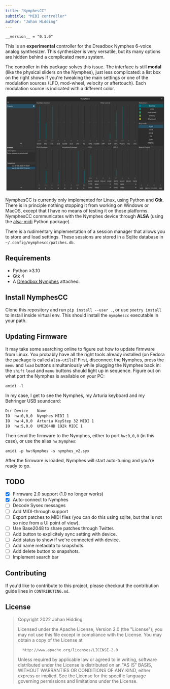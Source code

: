 ```yaml
---
title: "NymphesCC"
subtitle: "MIDI controller"
author: "Johan Hidding"
---
```


``` {.python file=nymphescc/__init__.py}
__version__ = "0.1.0"
```

This is an **experimental** controller for the Dreadbox Nymphes 6-voice analog synthesizer. This synthesizer is very versatile, but its many options are hidden behind a complicated menu system.

The controller in this package solves this issue. The interface is still **modal** (like the physical sliders on the Nymphes), just less complicated: a list box on the right shows if you're tweaking the main settings or one of the modulation sources (LFO, mod-wheel, velocity or aftertouch). Each modulation source is indicated with a different color.

![Screenshot](fig/screenshot.png)

NymphesCC is currently only implemented for Linux, using Python and **Gtk**. There is in principle nothing stopping it from working on Windows or MacOS, except that I have no means of testing it on those platforms. NymphesCC communicates with the Nymphes device through **ALSA** (using the [alsa-midi](https://github.com/Jajcus/python-alsa-midi.git) Python package).

There is a rudimentary implementation of a session manager that allows you to store and load settings. These sessions are stored in a Sqlite database in `~/.config/nymphescc/patches.db`.

## Requirements

- Python &ge;3.10
- Gtk 4
- A [Dreadbox Nymphes](https://www.dreadbox-fx.com/nymphes/) attached.

## Install NymphesCC
Clone this repository and run `pip install --user .`, or use `poetry install` to install inside virtual env. This should install the `nymphescc` executable in your path.

## Updating Firmware
It may take some searching online to figure out how to update firmware from Linux. You probably have all the right tools already installed (on Fedora the package is called `alsa-utils`)! First, disconnect the Nymphes, press the `menu` and `load` buttons simultaniously while plugging the Nymphes back in: the `shift` `load` and `menu` buttons should light up in sequence. Figure out on what port the Nymphes is available on your PC:

```shell
amidi -l
```

In my case, I get to see the Nymphes, my Arturia keyboard and my Behringer USB soundcard:

```
Dir Device    Name
IO  hw:0,0,0  Nymphes MIDI 1
IO  hw:4,0,0  Arturia KeyStep 32 MIDI 1
IO  hw:5,0,0  UMC204HD 192k MIDI 1
```

Then send the firmware to the Nymphes, either to port `hw:0,0,0` (in this case), or use the alias `hw:Nymphes`:

```shell
amidi -p hw:Nymphes -s nymphes_v2.syx
```

After the firmware is loaded, Nymphes will start auto-tuning and you're ready to go.


## TODO

- [x] Firmware 2.0 support (1.0 no longer works)
- [x] Auto-connect to Nymphes 
- [ ] Decode Sysex messages
- [ ] Add MIDI-through support
- [ ] Export patches to MIDI files (you can do this using sqlite, but that is not so nice from a UI point of view).
- [ ] Use Base2048 to share patches through Twitter.
- [ ] Add button to explicitely sync setting with device.
- [ ] Add status to show if we're connected with device.
- [ ] Add name metadata to snapshots.
- [ ] Add delete button to snapshots.
- [ ] Implement search bar

## Contributing
If you'd like to contribute to this project, please checkout the contribution guide lines in `CONTRIBUTING.md`.

## License
>   Copyright 2022 Johan Hidding
>
>   Licensed under the Apache License, Version 2.0 (the "License");
>   you may not use this file except in compliance with the License.
>   You may obtain a copy of the License at
>
>       http://www.apache.org/licenses/LICENSE-2.0
>
>   Unless required by applicable law or agreed to in writing, software
>   distributed under the License is distributed on an "AS IS" BASIS,
>   WITHOUT WARRANTIES OR CONDITIONS OF ANY KIND, either express or implied.
>   See the License for the specific language governing permissions and
>   limitations under the License.
